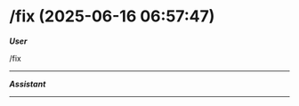 <!-- Generated by SpecStory -->

# /fix  (2025-06-16 06:57:47)

_**User**_

/fix 

---

_**Assistant**_



---

